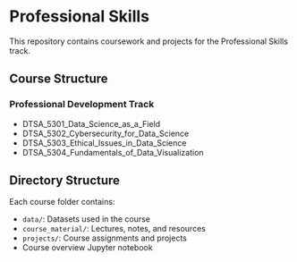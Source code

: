 # Professional Skills

This repository contains coursework and projects for the Professional Skills track.

## Course Structure

### Professional Development Track
- DTSA_5301_Data_Science_as_a_Field
- DTSA_5302_Cybersecurity_for_Data_Science
- DTSA_5303_Ethical_Issues_in_Data_Science
- DTSA_5304_Fundamentals_of_Data_Visualization

## Directory Structure
Each course folder contains:
- `data/`: Datasets used in the course
- `course_material/`: Lectures, notes, and resources
- `projects/`: Course assignments and projects
- Course overview Jupyter notebook
